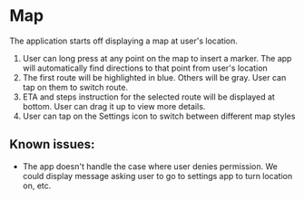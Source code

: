 # Map
The application starts off displaying a map at user's location.

1. User can long press at any point on the map to insert a marker. The app will automatically find directions to that point from user's location
3. The first route will be highlighted in blue. Others will be gray. User can tap on them to switch route.
4. ETA and steps instruction for the selected route will be displayed at bottom. User can drag it up to view more details.
5. User can tap on the Settings icon to switch between different map styles

## Known issues:

- The app doesn't handle the case where user denies permission. We could display message asking user to go to settings app to turn location on, etc.
